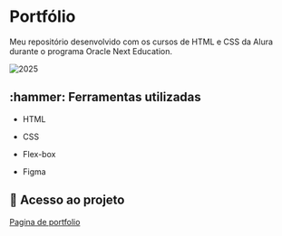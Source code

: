 # Portfólio 
Meu repositório desenvolvido com os cursos de HTML e CSS da Alura durante o programa Oracle Next Education.

![2025](https://github.com/user-attachments/assets/420d7b45-b47c-43ab-be57-96dd51e7be48)

<h2>:hammer: Ferramentas utilizadas </h2>

* HTML

* CSS

* Flex-box
  
* Figma

<h2> 📁 Acesso ao projeto </h2>

[Pagina de portfolio](https://portfolio-liard-zeta-53.vercel.app/)

